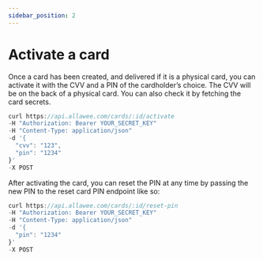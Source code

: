 ```yaml
---
sidebar_position: 2
---
```


# Activate a card

Once a card has been created, and delivered if it is a physical card, you can activate it with the CVV and a PIN of the cardholder’s choice. The CVV will be on the back of a physical card. You can also check it by fetching the card secrets.

```js title="Sample Request"
curl https://api.allawee.com/cards/:id/activate
-H "Authorization: Bearer YOUR_SECRET_KEY"
-H "Content-Type: application/json"
-d '{
  "cvv": "123",
  "pin": "1234"
}'
-X POST
```

After activating the card, you can reset the PIN at any time by passing the new PIN to the reset card PIN endpoint like so:

```js title="Sample Request"
curl https://api.allawee.com/cards/:id/reset-pin
-H "Authorization: Bearer YOUR_SECRET_KEY"
-H "Content-Type: application/json"
-d '{
  "pin": "1234"
}'
-X POST
```